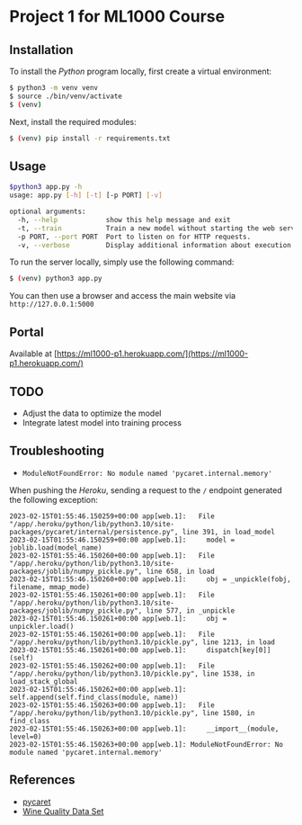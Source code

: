 # Project 1 for ML1000 Course

## Installation

To install the _Python_ program locally, first create a virtual environment:

```sh
$ python3 -m venv venv
$ source ./bin/venv/activate
$ (venv)
```

Next, install the required modules:

```sh
$ (venv) pip install -r requirements.txt
```

## Usage

```sh
$python3 app.py -h
usage: app.py [-h] [-t] [-p PORT] [-v]

optional arguments:
  -h, --help            show this help message and exit
  -t, --train           Train a new model without starting the web server.
  -p PORT, --port PORT  Port to listen on for HTTP requests.
  -v, --verbose         Display additional information about execution.
```

To run the server locally, simply use the following command:

```sh
$ (venv) python3 app.py
```

You can then use a browser and access the main website via `http://127.0.0.1:5000`

## Portal

Available at [https://ml1000-p1.herokuapp.com/](https://ml1000-p1.herokuapp.com/)

## TODO

* Adjust the data to optimize the model
* Integrate latest model into training process

## Troubleshooting

* `ModuleNotFoundError: No module named 'pycaret.internal.memory'`

When pushing the _Heroku_, sending a request to the `/` endpoint generated the following exception:

```
2023-02-15T01:55:46.150259+00:00 app[web.1]:   File "/app/.heroku/python/lib/python3.10/site-packages/pycaret/internal/persistence.py", line 391, in load_model
2023-02-15T01:55:46.150259+00:00 app[web.1]:     model = joblib.load(model_name)
2023-02-15T01:55:46.150260+00:00 app[web.1]:   File "/app/.heroku/python/lib/python3.10/site-packages/joblib/numpy_pickle.py", line 658, in load
2023-02-15T01:55:46.150260+00:00 app[web.1]:     obj = _unpickle(fobj, filename, mmap_mode)
2023-02-15T01:55:46.150261+00:00 app[web.1]:   File "/app/.heroku/python/lib/python3.10/site-packages/joblib/numpy_pickle.py", line 577, in _unpickle
2023-02-15T01:55:46.150261+00:00 app[web.1]:     obj = unpickler.load()
2023-02-15T01:55:46.150261+00:00 app[web.1]:   File "/app/.heroku/python/lib/python3.10/pickle.py", line 1213, in load
2023-02-15T01:55:46.150261+00:00 app[web.1]:     dispatch[key[0]](self)
2023-02-15T01:55:46.150262+00:00 app[web.1]:   File "/app/.heroku/python/lib/python3.10/pickle.py", line 1538, in load_stack_global
2023-02-15T01:55:46.150262+00:00 app[web.1]:     self.append(self.find_class(module, name))
2023-02-15T01:55:46.150263+00:00 app[web.1]:   File "/app/.heroku/python/lib/python3.10/pickle.py", line 1580, in find_class
2023-02-15T01:55:46.150263+00:00 app[web.1]:     __import__(module, level=0)
2023-02-15T01:55:46.150263+00:00 app[web.1]: ModuleNotFoundError: No module named 'pycaret.internal.memory'
```

## References

* [pycaret](https://pycaret.gitbook.io/docs/)
* [Wine Quality Data Set](https://archive.ics.uci.edu/ml/datasets/Wine+Quality)